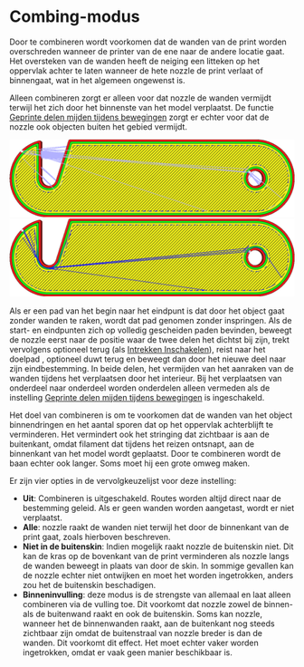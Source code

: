 Combing-modus
====
Door te combineren wordt voorkomen dat de wanden van de print worden overschreden wanneer de printer van de ene naar de andere locatie gaat. Het oversteken van de wanden heeft de neiging een litteken op het oppervlak achter te laten wanneer de hete nozzle de print verlaat of binnengaat, wat in het algemeen ongewenst is.

Alleen combineren zorgt er alleen voor dat nozzle de wanden vermijdt terwijl het zich door het binnenste van het model verplaatst. De functie [Geprinte delen mijden tijdens bewegingen](travel_avoid_other_parts.md) zorgt er echter voor dat de nozzle ook objecten buiten het gebied vermijdt.

<!--screenshot {
"image_path": "retraction_combing_off.png",
"modellen": [
    {
        "script": "safety_lock.scad",
        "scad_params": ["lengte=40"]
    }
],
"camerapositie": [0, 0, 120],
"structuren": ["reizen", "helpers", "shell", "infill", "starts"],
"settings": {"retraction_combing": "off"},
"minimum_laag": 2,
"kleuren": 64
}-->
<!--screenshot {
"image_path": "retraction_combing_on.png",
"modellen": [
    {
        "script": "safety_lock.scad",
        "scad_params": ["lengte=40"]
    }
],
"camerapositie": [0, 0, 120],
"structuren": ["reizen", "helpers", "shell", "infill", "starts"],
"settings": {"retraction_combing": "all"},
"minimum_laag": 2,
"kleuren": 64
}-->
![Combing-modus uitgeschakeld, de route leidt over de wanden van de print](../../../articles/images/retraction_combing_off.png)
![De Combing-modus is geactiveerd en er wordt een omweg gemaakt om de wanden niet over te steken.](../../../articles/images/retraction_combing_on.png)

Als er een pad van het begin naar het eindpunt is dat door het object gaat zonder wanden te raken, wordt dat pad genomen zonder inspringen. Als de start- en eindpunten zich op volledig gescheiden paden bevinden, beweegt de nozzle eerst naar de positie waar de twee delen het dichtst bij zijn, trekt vervolgens optioneel terug (als [Intrekken Inschakelen](retraction_enable.md)), reist naar het doelpad , optioneel duwt terug en beweegt dan door het nieuwe deel naar zijn eindbestemming. In beide delen, het vermijden van het aanraken van de wanden tijdens het verplaatsen door het interieur. Bij het verplaatsen van onderdeel naar onderdeel worden onderdelen alleen vermeden als de instelling [Geprinte delen mijden tijdens bewegingen](travel_avoid_other_parts.md) is ingeschakeld.

Het doel van combineren is om te voorkomen dat de wanden van het object binnendringen en het aantal sporen dat op het oppervlak achterblijft te verminderen. Het vermindert ook het stringing dat zichtbaar is aan de buitenkant, omdat filament dat tijdens het reizen ontsnapt, aan de binnenkant van het model wordt geplaatst. Door te combineren wordt de baan echter ook langer. Soms moet hij een grote omweg maken.

Er zijn vier opties in de vervolgkeuzelijst voor deze instelling:
* **Uit**: Combineren is uitgeschakeld. Routes worden altijd direct naar de bestemming geleid. Als er geen wanden worden aangetast, wordt er niet verplaatst.
* **Alle**: nozzle raakt de wanden niet terwijl het door de binnenkant van de print gaat, zoals hierboven beschreven.
* **Niet in de buitenskin**: Indien mogelijk raakt nozzle de buitenskin niet. Dit kan de kras op de bovenkant van de print verminderen als nozzle langs de wanden beweegt in plaats van door de skin. In sommige gevallen kan de nozzle echter niet ontwijken en moet het worden ingetrokken, anders zou het de buitenskin beschadigen.
* **Binneninvulling**: deze modus is de strengste van allemaal en laat alleen combineren via de vulling toe. Dit voorkomt dat nozzle zowel de binnen- als de buitenwand raakt en ook de buitenskin. Soms kan nozzle, wanneer het de binnenwanden raakt, aan de buitenkant nog steeds zichtbaar zijn omdat de buitenstraal van nozzle breder is dan de wanden. Dit voorkomt dit effect. Het moet echter vaker worden ingetrokken, omdat er vaak geen manier beschikbaar is.